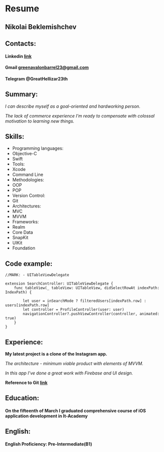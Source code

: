 # Resume

## Nikolai Beklemishchev

## Contacts:
#### Linkedin [link](https://www.linkedin.com/in/nikolai-beklemishchev-1420651b4/)

#### Gmail greenavalonbarrel23@gmail.com

#### Telegram @GreatHellizar23th

## Summary:

*I can describe myself as a goal-oriented and hardworking person.*

*The lack of commerce experience I’m ready to compensate with colossal motivation to learning new things.*

## Skills:

* Programming languages:
 * Objective-C
 * Swift
* Tools:
 * Xcode
 * Command Line
* Methodologies:
 * OOP
 * POP
* Version Control:
 * Git
* Architectures:
 * MVC
 * MVVM
* Frameworks:
 * Realm
 * Core Data
 * SnapKit
 * UIKit
 * Foundation
 
## Code example:

```
//MARK: - UITableViewDelegate

extension SearchController: UITableViewDelegate {
    func tableView(_ tableView: UITableView, didSelectRowAt indexPath: IndexPath) {

        let user = inSearchMode ? filteredUsers[indexPath.row] : users[indexPath.row]
        let controller = ProfileController(user: user)
        navigationController?.pushViewController(controller, animated: true)
    }
}
```

## Experience:

**My latest project is a clone of the Instagram app.**

*The architecture - minimum viable product with elements of MVVM.*

*In this app I’ve done a great work with Firebase and UI design.*

**Reference to Git [link](https://github.com/Hades2333/InstagramF)**

## Education:

#### On the fifteenth of March I graduated comprehensive course of iOS application development in It-Academy

## English:

#### English Proficiency: Pre-Intermediate(B1) 


